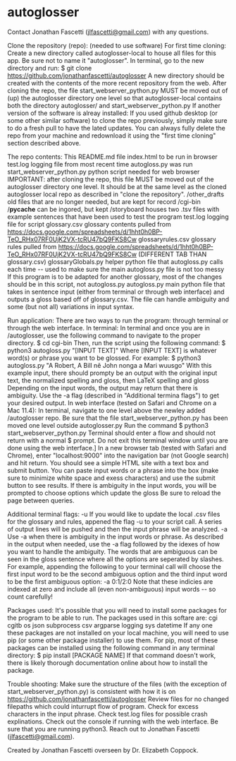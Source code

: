 # autoglosser

Contact Jonathan Fascetti (jlfascetti@gmail.com) with any questions.

Clone the repository (repo): (needed to use software)
  For first time cloning:
    Create a new directory called autoglosser-local to house all files for this app. Be sure not to name it "autoglosser".
    In terminal, go to the new directory and run:
      $ git clone https://github.com/jonathanfascetti/autoglosser
    A new directory should be created with the contents of the more recent repository from the web.
    After cloning the repo, the file start_webserver_python.py MUST be moved out of (up) the autoglosser directory one level so that autoglosser-local contains both the directory autoglosser/ and start_webserver_python.py
  If another version of the software is alreay installed:
    If you used github desktop (or some other similar software) to clone the repo previously, simply make sure to do a fresh pull to have the lated updates.
    You can always fully delete the repo from your machine and redownload it using the "first time cloning" section described above.

The repo contents:
  This README.md file
  index.html
    to be run in browser 
  test.log
    logging file from most recent time autogloss.py was run
  start_webserver_python.py
    python script needed for web browser
    IMPORTANT: after cloning the repo, this file MUST be moved out of the autoglosser directory one level. It should be at the same level as the cloned autoglosser local repo as described in "clone the repository".
  /other_drafts
    old files that are no longer needed, but are kept for record
  /cgi-bin
    /__pycache__
      can be ingored, but kept
    /storyboard
      houses two .tsv files with example sentences that have been used to test the program
    test.log
      logging file for script
    glossary.csv
      glossary contents pulled from https://docs.google.com/spreadsheets/d/1hht0h0BP-TeO_RHx07RF0UjK2VX-tcRU47bQ9FKS8Cw
    glossaryrules.csv
      glossary rules pulled from https://docs.google.com/spreadsheets/d/1hht0h0BP-TeO_RHx07RF0UjK2VX-tcRU47bQ9FKS8Cw (DIFFERENT TAB THAN glossary.csv)
    glossaryGlobals.py
      helper python file that autogloss.py calls each time -- used to make sure the main autogloss.py file is not too messy
      If this program is to be adapted for another glossary, most of the changes should be in this script, not autogloss.py
    autogloss.py
      main python file that takes in sentence input (either from terminal or through web interface) and outputs a gloss based off of glossary.csv. The file can handle ambiguity and some (but not all) variations in input syntax.

Run application:
  There are two ways to run the program: through terminal or through the web interface.
  In terminal:
    In terminal and once you are in /autoglosser, use the following command to navigate to the proper directory.
      $ cd cgi-bin 
    Then, run the script using the following command:
      $ python3 autogloss.py "[INPUT TEXT]"
    Where [INPUT TEXT] is whatever word(s) or phrase you want to be glossed.
    For example:
      $ python3 autogloss.py "A Robert, A Bill nẽ John nonga a Mari wuusgo"
    With this example input, there should prompty be an output with the original input text, the normalized spelling and gloss, then LaTeX spelling and gloss
    Depending on the input words, the output may return that there is ambiguity.
    Use the -a flag (described in "Additional termina flags") to get your desired output.
  In web interface (tested on Safari and Chrome on a Mac 11.4): 
    In terminal, navigate to one level above the newley added /autoglosser repo.
    Be sure that the file start_webserver_python.py has been moved one level outside autoglosser.py
    Run the command 
      $ python3 start_webserver_python.py
    Terminal should enter a flow and should not return with a normal $ prompt. Do not exit this terminal window until you are done using the web interface.]
    In a new browser tab (tested with Safari and Chrome), enter "localhost:9000" into the navigation bar (not Google search) and hit return.
    You should see a simple HTML site with a text box and submit button.
    You can paste input words or a phrase into the box (make sure to minimize white space and exess characters) and use the submit button to see results.
    If there is ambiguity in the input words, you will be prompted to choose options which update the gloss
    Be sure to reload the page between queries.

Additional terminal flags:
  -u
    If you would like to update the local .csv files for the glossary and rules, appened the flag -u to your script call.
    A series of output lines will be pushed and then the input phrase will be analyzed.
  -a
    Use -a when there is ambiguity in the input words or phrase.
    As described in the output when needed, use the -a flag followed by the idexes of how you want to handle the ambiguity. 
    The words that are ambiguous can be seen in the gloss sentence where all the options are seperated by slashes.
    For example, appending the following to your terminal call will choose the first input word to be the second ambiguous option and the third input word to be the first ambiguous option:
      -a 0:1/2:0
    Note that these indicies are indexed at zero and include all (even non-ambiguous) input words -- so count carefully!


Packages used:
  It's possible that you will need to install some packages for the program to be able to run. 
  The packages used in this softare are:
    cgi
    cgitb
    os
    json
    subprocess
    csv
    argparse
    logging
    sys
    datetime
  If any one these packages are not installed on your local machine, you will need to use pip (or some other package installer) to use them. 
  For pip, most of these packages can be installed using the following command in any terminal directory:
    $ pip install [PACKAGE NAME]
  If that command doesn't work, there is likely thorough documentation online about how to install the package.

Trouble shooting:
  Make sure the structure of the files (with the exception of start_webserver_python.py) is consistent with how it is on https://github.com/jonathanfascetti/autoglosser
  Review files for no changed filepaths which could inturrupt flow of program.
  Check for excess characters in the input phrase.
  Check test.log files for possible crash explinations.
  Check out the console if running with the web interface.
  Be sure that you are running python3.
  Reach out to Jonathan Fascetti (jlfascetti@gmail.com).

Created by Jonathan Fascetti overseen by Dr. Elizabeth Coppock.
